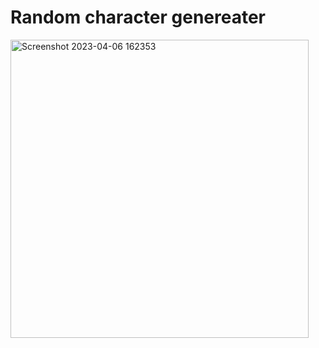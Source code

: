 # Random character genereater
 
 

<img width="477" alt="Screenshot 2023-04-06 162353" src="https://user-images.githubusercontent.com/65957472/230357411-a2f8daba-5ea5-449d-893f-8642d8b5fd24.png">
